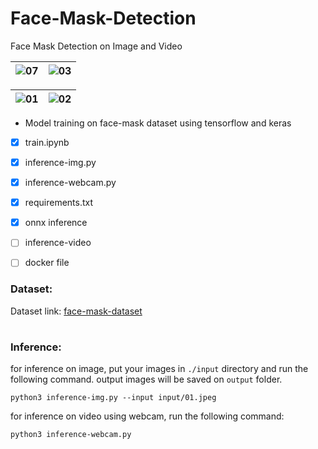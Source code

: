 # Face-Mask-Detection

Face Mask Detection on Image and Video

| ![07](https://github.com/NahidEbrahimian/Face-Mask-Detection/assets/82975802/d33df9bd-770a-4120-afd2-125a63a4580a) | ![03](https://github.com/NahidEbrahimian/Face-Mask-Detection/assets/82975802/4bfcad68-166e-4c4b-84e0-ff4994aa3033) |
| :---:         |     :---:      |

| ![01](https://github.com/NahidEbrahimian/Face-Mask-Detection/assets/82975802/ab79f65b-fb75-4abf-a3ae-cbec63bde8b6) | ![02](https://github.com/NahidEbrahimian/Face-Mask-Detection/assets/82975802/b9ff75f1-fdc4-477b-b25b-8c5dcd0bbe2b) |
| :---:         |     :---:      | 



- Model training on face-mask dataset using tensorflow and keras

- [x] train.ipynb

- [x] inference-img.py

- [x] inference-webcam.py

- [x] requirements.txt

- [x] onnx inference

- [ ] inference-video

- [ ] docker file

### Dataset:

Dataset link: [face-mask-dataset](https://www.kaggle.com/datasets/ashishjangra27/face-mask-12k-images-dataset)

#

### Inference:

for inference on image, put your images in `./input` directory and run the following command. output images will be saved on `output` folder.

```
python3 inference-img.py --input input/01.jpeg

```

for inference on video using webcam, run the following command:

```
python3 inference-webcam.py
```

